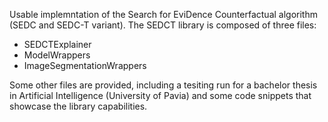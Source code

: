 Usable implemntation of the Search for EviDence Counterfactual algorithm (SEDC and SEDC-T variant).
The SEDCT library is composed of three files:
  - SEDCTExplainer
  - ModelWrappers
  - ImageSegmentationWrappers

Some other files are provided, including a tesiting run for a bachelor thesis in Artificial Intelligence (University of Pavia) and some code snippets that showcase the library capabilities.
